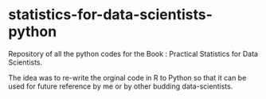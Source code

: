 # statistics-for-data-scientists-python
Repository of all the python codes for the Book : Practical Statistics for Data Scientists. 

The idea was to re-write the orginal code in R to Python so that it can be used for future reference by me or by other budding data-scientists.
